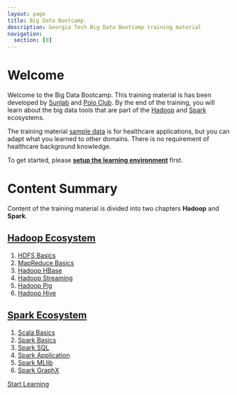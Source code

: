 ```yaml
---
layout: page
title: Big Data Bootcamp
description: Georgia Tech Big Data Bootcamp training material
navigation:
  section: [0]
---
```


# Welcome

Welcome to the Big Data Bootcamp. This training material is has been developed by [Sunlab](http://www.sunlab.org/) and [Polo Club](http://poloclub.gatech.edu/). By the end of the training, you will learn about the big data tools that are part of the [Hadoop](http://hadoop.apache.org) and [Spark](http://spark.apache.org) ecosystems. 

The training material [sample data](data) is for healthcare applications, but you can adapt what you learned to other domains. There is no requirement of healthcare background knowledge.

To get started, please [**setup the learning environment**](environment) first.

# Content Summary
Content of the training material is divided into two chapters **Hadoop** and **Spark**.

## [Hadoop Ecosystem](hadoop)
1. [HDFS Basics](hdfs-basic)
1. [MapReduce Basics](mapreduce-basic)
2. [Hadoop HBase](hadoop-hbase)
3. [Hadoop Streaming](hadoop-streaming)
4. [Hadoop Pig](hadoop-pig)
5. [Hadoop Hive](hadoop-hive)

## [Spark Ecosystem](spark)
1. [Scala Basics](scala-basic)
2. [Spark Basics](spark-basic)
3. [Spark SQL](spark-sql)
4. [Spark Application](spark-application)
5. [Spark MLlib](spark-mllib)
6. [Spark GraphX](spark-graphx)


<div class="text-center col-md-12"><a href="hadoop/" class="btn btn-lg btn-info">Start Learning<span class="glyphicon glyphicon-export"></span></a></div>

